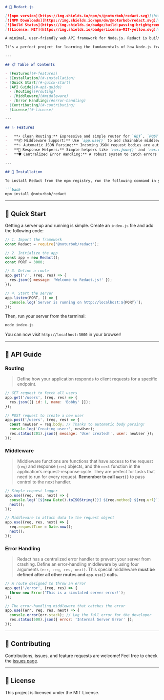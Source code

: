 ````markdown
# 🚀 Redact.js

[![npm version](https://img.shields.io/npm/v/@noturbob/redact.svg)](https://www.npmjs.com/package/@noturbob/redact)
[![NPM Downloads](https://img.shields.io/npm/dm/@noturbob/redact.svg)](https://www.npmjs.com/package/@noturbob/redact)
[![Build Status](https://img.shields.io/badge/build-passing-brightgreen.svg)](https://github.com/noturbob/Redact)
[![License: MIT](https://img.shields.io/badge/License-MIT-yellow.svg)](https://opensource.org/licenses/MIT)

A minimal, user-friendly web API framework for Node.js. Redact is built from the ground up to provide the essential tools for creating fast and scalable web applications, without the bloat.

It's a perfect project for learning the fundamentals of how Node.js frameworks like Express work under the hood.

---

## 📋 Table of Contents

- [Features](#-features)
- [Installation](#-installation)
- [Quick Start](#-quick-start)
- [API Guide](#-api-guide)
  - [Routing](#routing)
  - [Middleware](#middleware)
  - [Error Handling](#error-handling)
- [Contributing](#-contributing)
- [License](#-license)

---

## ✨ Features

-   **⚡️ Clean Routing:** Expressive and simple router for `GET`, `POST`, `PUT`, and `DELETE` requests.
-   **📦 Middleware Support:** Use `app.use()` to add chainable middleware for logging, authentication, and more.
-   **✨ Automatic JSON Parsing:** Incoming JSON request bodies are automatically parsed and made available on `req.body`.
-   **📝 Response Helpers:** Simple helpers like `res.json()` and `res.status()` to make sending responses a breeze.
-   **🛡️ Centralized Error Handling:** A robust system to catch errors and prevent server crashes, sending clean responses to the client.

---

## 💾 Installation

To install Redact from the npm registry, run the following command in your project directory:

```bash
npm install @noturbob/redact
````

-----

## 🏁 Quick Start

Getting a server up and running is simple. Create an `index.js` file and add the following code:

```javascript
// 1. Import the framework
const Redact = require('@noturbob/redact');

// 2. Initialize the app
const app = new Redact();
const PORT = 3000;

// 3. Define a route
app.get('/', (req, res) => {
  res.json({ message: 'Welcome to Redact.js!' });
});

// 4. Start the server
app.listen(PORT, () => {
  console.log(`Server is running on http://localhost:${PORT}`);
});
```

Then, run your server from the terminal:

```bash
node index.js
```

You can now visit `http://localhost:3000` in your browser\!

-----

## 📖 API Guide

### Routing

> Define how your application responds to client requests for a specific endpoint.

```javascript
// GET request to fetch all users
app.get('/users', (req, res) => {
  res.json([{ id: 1, name: 'Bobby' }]);
});

// POST request to create a new user
app.post('/users', (req, res) => {
  const newUser = req.body; // Thanks to automatic body parsing!
  console.log('Creating user:', newUser);
  res.status(201).json({ message: 'User created!', user: newUser });
});
```

### Middleware

> Middleware functions are functions that have access to the request (`req`) and response (`res`) objects, and the `next` function in the application’s request-response cycle. They are perfect for tasks that need to run for every request. **Remember to call `next()`** to pass control to the next handler.

```javascript
// Simple request logger
app.use((req, res, next) => {
  console.log(`[${new Date().toISOString()}] ${req.method} ${req.url}`);
  next();
});

// Middleware to attach data to the request object
app.use((req, res, next) => {
  req.requestTime = Date.now();
  next();
});
```

### Error Handling

> Redact has a centralized error handler to prevent your server from crashing. Define an error-handling middleware by using four arguments `(err, req, res, next)`. This special middleware **must be defined after all other routes and `app.use()` calls.**

```javascript
// A route designed to throw an error
app.get('/error', (req, res) => {
  throw new Error('This is a simulated server error!');
});

// The error-handling middleware that catches the error
app.use((err, req, res, next) => {
  console.error(err.stack); // Log the full error for the developer
  res.status(500).json({ error: 'Internal Server Error' });
});
```

-----

## 🤝 Contributing

Contributions, issues, and feature requests are welcome\! Feel free to check the [issues page](https://github.com/noturbob/Redact/issues).

-----

## 📜 License

This project is licensed under the MIT License.

```
```
